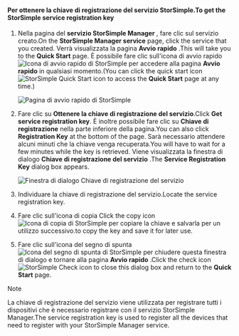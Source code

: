 <!--author=SharS last changed: 9/17/15-->


#### <a name="to-get-the-storsimple-service-registration-key"></a><span data-ttu-id="cefbd-101">Per ottenere la chiave di registrazione del servizio StorSimple.</span><span class="sxs-lookup"><span data-stu-id="cefbd-101">To get the StorSimple service registration key</span></span>
1. <span data-ttu-id="cefbd-102">Nella pagina del **servizio StorSimple Manager** , fare clic sul servizio creato.</span><span class="sxs-lookup"><span data-stu-id="cefbd-102">On the **StorSimple Manager service** page, click the service that you created.</span></span> <span data-ttu-id="cefbd-103">Verrà visualizzata la pagina **Avvio rapido** .</span><span class="sxs-lookup"><span data-stu-id="cefbd-103">This will take you to the **Quick Start** page.</span></span> <span data-ttu-id="cefbd-104">È possibile fare clic sull'icona di avvio rapido ![Icona di avvio rapido di StorSimple](./media/storsimple-get-service-registration-key-gov/HCS_QuickStartIcon-include.png) per accedere alla pagina **Avvio rapido** in qualsiasi momento.</span><span class="sxs-lookup"><span data-stu-id="cefbd-104">(You can click the quick start icon ![StorSimple Quick Start icon ](./media/storsimple-get-service-registration-key-gov/HCS_QuickStartIcon-include.png) to access the **Quick Start** page at any time.)</span></span>
   
     ![Pagina di avvio rapido di StorSimple](./media/storsimple-get-service-registration-key-gov/HCS_ServiceQuickStart-gov-include.png)
2. <span data-ttu-id="cefbd-106">Fare clic su **Ottenere la chiave di registrazione del servizio**.</span><span class="sxs-lookup"><span data-stu-id="cefbd-106">Click **Get service registration key**.</span></span> <span data-ttu-id="cefbd-107">È inoltre possibile fare clic su **Chiave di registrazione** nella parte inferiore della pagina.</span><span class="sxs-lookup"><span data-stu-id="cefbd-107">You can also click **Registration Key** at the bottom of the page.</span></span> <span data-ttu-id="cefbd-108">Sarà necessario attendere alcuni minuti che la chiave venga recuperata.</span><span class="sxs-lookup"><span data-stu-id="cefbd-108">You will have to wait for a few minutes while the key is retrieved.</span></span> <span data-ttu-id="cefbd-109">Viene visualizzata la finestra di dialogo **Chiave di registrazione del servizio** .</span><span class="sxs-lookup"><span data-stu-id="cefbd-109">The **Service Registration Key** dialog box appears.</span></span>
   
     ![Finestra di dialogo Chiave di registrazione del servizio](./media/storsimple-get-service-registration-key-gov/HCS_ServiceRegistrationKey-gov-include.png)
3. <span data-ttu-id="cefbd-111">Individuare la chiave di registrazione del servizio.</span><span class="sxs-lookup"><span data-stu-id="cefbd-111">Locate the service registration key.</span></span>
4. <span data-ttu-id="cefbd-112">Fare clic sull'icona di copia </span><span class="sxs-lookup"><span data-stu-id="cefbd-112">Click the copy icon</span></span> ![Icona di copia di StorSimple](./media/storsimple-get-service-registration-key-gov/HCS_CopyIcon-include.png) <span data-ttu-id="cefbd-114">per copiare la chiave e salvarla per un utilizzo successivo.</span><span class="sxs-lookup"><span data-stu-id="cefbd-114">to copy the key and save it for later use.</span></span>
5. <span data-ttu-id="cefbd-115">Fare clic sull'icona del segno di spunta ![Icona del segno di spunta di StorSimple](./media/storsimple-get-service-registration-key-gov/HCS_CheckIcon-include.png) per chiudere questa finestra di dialogo e tornare alla pagina **Avvio rapido** .</span><span class="sxs-lookup"><span data-stu-id="cefbd-115">Click the check icon ![StorSimple Check icon](./media/storsimple-get-service-registration-key-gov/HCS_CheckIcon-include.png) to close this dialog box and return to the **Quick Start** page.</span></span>

> [!NOTE]
> <span data-ttu-id="cefbd-116">La chiave di registrazione del servizio viene utilizzata per registrare tutti i dispositivi che è necessario registrare con il servizio StorSimple Manager.</span><span class="sxs-lookup"><span data-stu-id="cefbd-116">The service registration key is used to register all the devices that need to register with your StorSimple Manager service.</span></span>
> 
> 


